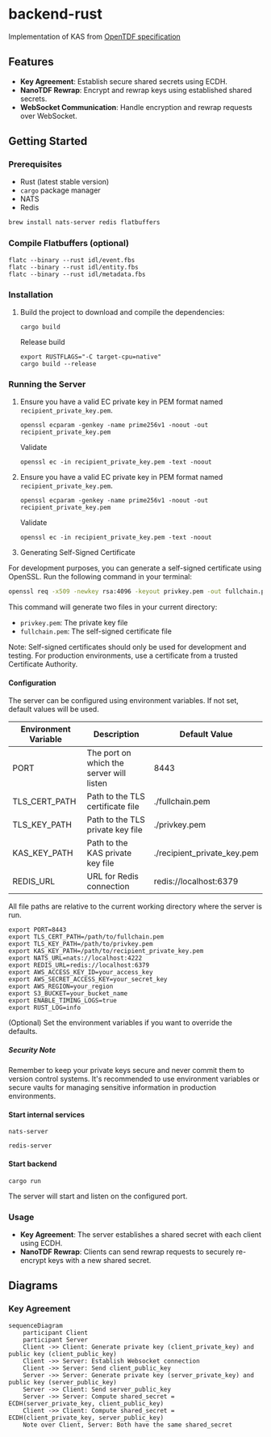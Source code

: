# backend-rust

Implementation of KAS from [OpenTDF specification](https://github.com/opentdf/spec)

## Features

- **Key Agreement**: Establish secure shared secrets using ECDH.
- **NanoTDF Rewrap**: Encrypt and rewrap keys using established shared secrets.
- **WebSocket Communication**: Handle encryption and rewrap requests over WebSocket.

## Getting Started

### Prerequisites

- Rust (latest stable version)
- `cargo` package manager
- NATS
- Redis

```bash
brew install nats-server redis flatbuffers
```

### Compile Flatbuffers (optional)

```shell
flatc --binary --rust idl/event.fbs
flatc --binary --rust idl/entity.fbs
flatc --binary --rust idl/metadata.fbs
```

### Installation

1. Build the project to download and compile the dependencies:

   ```shell
   cargo build
   ```

   Release build

   ```shell
   export RUSTFLAGS="-C target-cpu=native"
   cargo build --release
   ```

### Running the Server

1. Ensure you have a valid EC private key in PEM format named `recipient_private_key.pem`.

   ```shell
   openssl ecparam -genkey -name prime256v1 -noout -out recipient_private_key.pem
   ```

   Validate
   ```shell
   openssl ec -in recipient_private_key.pem -text -noout
   ```

2. Ensure you have a valid EC private key in PEM format named `recipient_private_key.pem`.

   ```shell
   openssl ecparam -genkey -name prime256v1 -noout -out recipient_private_key.pem
   ```

   Validate
   ```shell
   openssl ec -in recipient_private_key.pem -text -noout
   ```

3. Generating Self-Signed Certificate

For development purposes, you can generate a self-signed certificate using OpenSSL. Run the following command in your
terminal:

```bash
openssl req -x509 -newkey rsa:4096 -keyout privkey.pem -out fullchain.pem -days 365 -nodes -subj "/CN=localhost"
```

This command will generate two files in your current directory:

- `privkey.pem`: The private key file
- `fullchain.pem`: The self-signed certificate file

Note: Self-signed certificates should only be used for development and testing. For production environments, use a
certificate from a trusted Certificate Authority.

#### Configuration

The server can be configured using environment variables. If not set, default values will be used.

| Environment Variable | Description                              | Default Value               |
|----------------------|------------------------------------------|-----------------------------|
| PORT                 | The port on which the server will listen | 8443                        |
| TLS_CERT_PATH        | Path to the TLS certificate file         | ./fullchain.pem             |
| TLS_KEY_PATH         | Path to the TLS private key file         | ./privkey.pem               |
| KAS_KEY_PATH         | Path to the KAS private key file         | ./recipient_private_key.pem |
| REDIS_URL            | URL for Redis connection                 | redis://localhost:6379      |

All file paths are relative to the current working directory where the server is run.

```env
export PORT=8443
export TLS_CERT_PATH=/path/to/fullchain.pem
export TLS_KEY_PATH=/path/to/privkey.pem
export KAS_KEY_PATH=/path/to/recipient_private_key.pem
export NATS_URL=nats://localhost:4222
export REDIS_URL=redis://localhost:6379
export AWS_ACCESS_KEY_ID=your_access_key
export AWS_SECRET_ACCESS_KEY=your_secret_key
export AWS_REGION=your_region
export S3_BUCKET=your_bucket_name
export ENABLE_TIMING_LOGS=true
export RUST_LOG=info
```

(Optional) Set the environment variables if you want to override the defaults.

##### Security Note

Remember to keep your private keys secure and never commit them to version control systems. It's recommended to use
environment variables or secure vaults for managing sensitive information in production environments.

#### Start internal services

```shell
nats-server
```

```shell
redis-server
```

#### Start backend

```shell
cargo run
```

The server will start and listen on the configured port.

### Usage

- **Key Agreement**: The server establishes a shared secret with each client using ECDH.
- **NanoTDF Rewrap**: Clients can send rewrap requests to securely re-encrypt keys with a new shared secret.

## Diagrams

### Key Agreement

```mermaid
sequenceDiagram
    participant Client
    participant Server
    Client ->> Client: Generate private key (client_private_key) and public key (client_public_key)
    Client ->> Server: Establish Websocket connection
    Client ->> Server: Send client_public_key
    Server ->> Server: Generate private key (server_private_key) and public key (server_public_key)
    Server ->> Client: Send server_public_key
    Server ->> Server: Compute shared_secret = ECDH(server_private_key, client_public_key)
    Client ->> Client: Compute shared_secret = ECDH(client_private_key, server_public_key)
    Note over Client, Server: Both have the same shared_secret
```